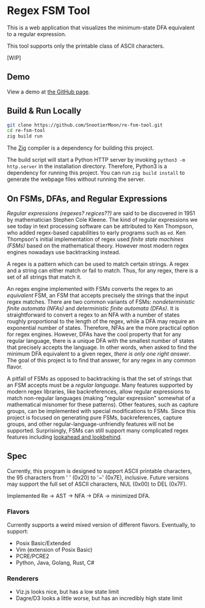 # Regex FSM Tool

This is a web application that visualizes the minimum-state DFA equivalent to a
regular expression.

This tool supports only the printable class of ASCII characters.

\[WIP\]

## Demo

View a demo at [the GitHub page](https://snootiermoon.github.io/re-fsm-tool).

## Build & Run Locally

```sh
git clone https://github.com/SnootierMoon/re-fsm-tool.git
cd re-fsm-tool
zig build run
```

The [Zig](https://ziglang.org/download/) compiler is a dependency for building
this project.

The build script will start a Python HTTP server by invoking `python3 -m
http.server` in the installation directory. Therefore, Python3 is a dependency
for running this project. You can run `zig build install` to generate the
webpage files without running the server.

## On FSMs, DFAs, and Regular Expressions

*Regular expressions (regexes? regices??)* are said to be discovered in 1951 by
mathematician Stephen Cole Kleene. The kind of regular expressions we see today
in text processing software can be attributed to Ken Thompson, who added
regex-based capabilities to early programs such as `ed`. Ken Thompson's initial
implementation of regex used *finite state machines (FSMs)* based on the
mathematical theory. However most modern regex engines nowadays use
backtracking instead.

A regex is a pattern which can be used to match certain strings. A regex and a
string can either match or fail to match. Thus, for any regex, there is a set
of all strings that match it.

An regex engine implemented with FSMs converts the regex to an *equivalent*
FSM, an FSM that accepts precisely the strings that the input regex matches.
There are two common variants of FSMs: *nondeterministic finite automata
(NFAs)* and *deterministic finite automata (DFAs)*. It is straightforward to
convert a regex to an NFA with a number of states roughly proportional to the
length of the regex, while a DFA may require an exponential number of states.
Therefore, NFAs are the more practical option for regex engines. However, DFAs
have the cool property that for any regular language, there is a unique DFA
with the smallest number of states that precisely accepts the language. In
other words, when asked to find the minimum DFA equivalent to a given regex,
*there is only one right answer*. The goal of this project is to find that
answer, for any regex in any common flavor.

A pitfall of FSMs as opposed to backtracking is that the set of strings that an
FSM accepts must be a *regular language*. Many features supported by modern
regex libraries, like backreferences, allow regular expressions to match
non-regular languages (making "regular expression" somewhat of a mathematical
misnomer for these patterns). Other features, such as capture groups, can be
implemented with special modifications to FSMs. Since this project is focused
on generating pure FSMs, backreferences, capture groups, and other
regular-language-unfriendly features will not be supported. Surprisingly, FSMs
can still support many complicated regex features including [lookahead and
lookbehind](https://www.regular-expressions.info/lookaround.html).

## Spec

Currently, this program is designed to support ASCII printable characters, the
95 characters from ' ' (0x20) to '~' (0x7E), inclusive. Future versions may
support the full set of ASCII characters, NUL (0x00) to DEL (0x7F).

Implemented Re -> AST -> NFA -> DFA -> minimized DFA.

### Flavors

Currently supports a weird mixed version of different flavors. Eventually, to
support:

 - Posix Basic/Extended
 - Vim (extension of Posix Basic)
 - PCRE/PCRE2
 - Python, Java, Golang, Rust, C\#

### Renderers

 - Viz.js looks nice, but has a low state limit
 - Dagre/D3 looks a little worse, but has an incredibly high state limit

